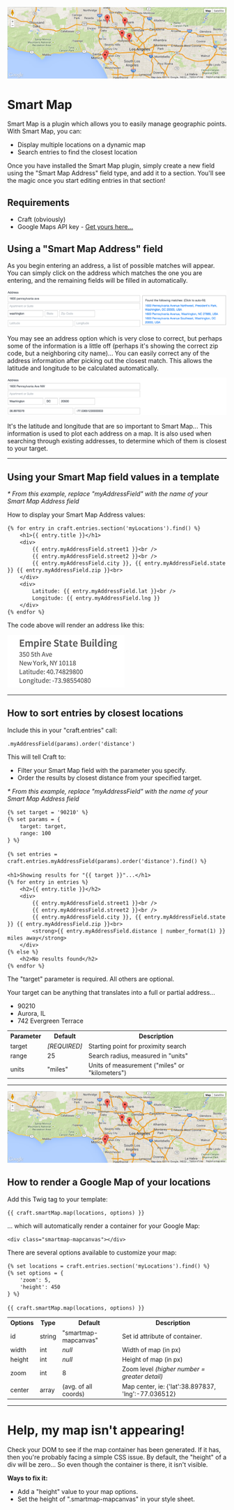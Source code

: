 ![](smartmap/resources/images/map-example.png)

# Smart Map

Smart Map is a plugin which allows you to easily manage geographic points. With Smart Map, you can:

- Display multiple locations on a dynamic map
- Search entries to find the closest location

Once you have installed the Smart Map plugin, simply create a new field using the "Smart Map Address" field type, and add it to a section. You'll see the magic once you start editing entries in that section!

## Requirements
 - Craft (obviously)
 - Google Maps API key - <a href="https://developers.google.com/maps/documentation/javascript/tutorial#api_key" target="_blank">Get yours here...</a>

## Using a "Smart Map Address" field

As you begin entering an address, a list of possible matches will appear. You can simply click on the address which matches the one you are entering, and the remaining fields will be filled in automatically.

![](smartmap/resources/images/fieldtype-example-1.png)

You may see an address option which is very close to correct, but perhaps some of the information is a little off (perhaps it's showing the correct zip code, but a neighboring city name)... You can easily correct any of the address information after picking out the closest match. This allows the latitude and longitude to be calculated automatically.

![](smartmap/resources/images/fieldtype-example-2.png)

It's the latitude and longitude that are so important to Smart Map... This information is used to plot each address on a map. It is also used when searching through existing addresses, to determine which of them is closest to your target.

---------------------------------------

## Using your Smart Map field values in a template

_* From this example, replace "myAddressField" with the name of your Smart Map Address field_

How to display your Smart Map Address values:

    {% for entry in craft.entries.section('myLocations').find() %}
        <h1>{{ entry.title }}</h1>
        <div>
            {{ entry.myAddressField.street1 }}<br />
            {{ entry.myAddressField.street2 }}<br />
            {{ entry.myAddressField.city }}, {{ entry.myAddressField.state }} {{ entry.myAddressField.zip }}<br>
        </div>
        <div>
            Latitude: {{ entry.myAddressField.lat }}<br />
            Longitude: {{ entry.myAddressField.lng }}
        </div>
    {% endfor %}

The code above will render an address like this:

![](smartmap/resources/images/template-example.png)

---------------------------------------

## How to sort entries by closest locations

Include this in your "craft.entries" call:

    .myAddressField(params).order('distance')

This will tell Craft to:
 - Filter your Smart Map field with the parameter you specify.
 - Order the results by closest distance from your specified target.

_* From this example, replace "myAddressField" with the name of your Smart Map Address field_


    {% set target = '90210' %}
    {% set params = {
        target: target,
        range: 100
    } %}

    {% set entries = craft.entries.myAddressField(params).order('distance').find() %}

    <h1>Showing results for "{{ target }}"...</h1>
    {% for entry in entries %}
        <h2>{{ entry.title }}</h2>
        <div>
            {{ entry.myAddressField.street1 }}<br />
            {{ entry.myAddressField.street2 }}<br />
            {{ entry.myAddressField.city }}, {{ entry.myAddressField.state }} {{ entry.myAddressField.zip }}<br>
            <strong>{{ entry.myAddressField.distance | number_format(1) }} miles away</strong>
        </div>
    {% else %}
        <h2>No results found</h2>
    {% endfor %}

The "target" parameter is required. All others are optional.

Your target can be anything that translates into a full or partial address...
 - 90210
 - Aurora, IL
 - 742 Evergreen Terrace

<table>
    <tr>
        <th>Parameter</th>
        <th>Default</th>
        <th>Description</th>
    </tr>
    <tr>
        <td>target</td>
        <td><em>[REQUIRED]</em></td>
        <td>Starting point for proximity search</td>
    </tr>
    <tr>
        <td>range</td>
        <td>25</td>
        <td>Search radius, measured in "units"</td>
    </tr>
    <tr>
        <td>units</td>
        <td>"miles"</td>
        <td>Units of measurement ("miles" or "kilometers")</td>
    </tr>
</table>

---------------------------------------

![](smartmap/resources/images/google-map-example.png)

## How to render a Google Map of your locations

Add this Twig tag to your template:

    {{ craft.smartMap.map(locations, options) }}

... which will automatically render a container for your Google Map:

    <div class="smartmap-mapcanvas"></div>

There are several options available to customize your map:

    {% set locations = craft.entries.section('myLocations').find() %}
    {% set options = {
        'zoom': 5,
        'height': 450
    } %}
    
    {{ craft.smartMap.map(locations, options) }}

<table>
    <tr>
        <th>Options</th>
        <th>Type</th>
        <th>Default</th>
        <th>Description</th>
    </tr>
    <tr>
        <td>id</td>
        <td>string</td>
        <td>"smartmap-mapcanvas"</td>
        <td>Set id attribute of container.</td>
    </tr>
    <tr>
        <td>width</td>
        <td>int</td>
        <td><em>null</em></td>
        <td>Width of map (in px)</td>
    </tr>
    <tr>
        <td>height</td>
        <td>int</td>
        <td><em>null</em></td>
        <td>Height of map (in px)</td>
    </tr>
    <tr>
        <td>zoom</td>
        <td>int</td>
        <td>8</td>
        <td>Zoom level <em>(higher number = greater detail)</em></td>
    </tr>
    <tr>
        <td>center</td>
        <td>array</td>
        <td>(avg. of all coords)</td>
        <td>Map center, ie: {'lat':38.897837, 'lng':-77.036512}</td>
    </tr>
</table>

---------------------------------------

# Help, my map isn't appearing!

Check your DOM to see if the map container has been generated. If it has, then you're probably facing a simple CSS issue. By default, the "height" of a div will be zero... So even though the container is there, it isn't visible.

**Ways to fix it:**
 - Add a "height" value to your map options.
 - Set the height of ".smartmap-mapcanvas" in your style sheet.